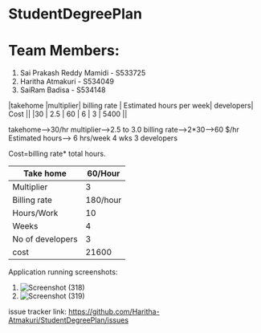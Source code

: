 # StudentDegreePlan
# Team Members:
1. Sai Prakash Reddy Mamidi - S533725
2. Haritha Atmakuri - S534049
3. SaiRam Badisa - S534148

|takehome |multiplier| billing rate | Estimated hours per week| developers| Cost || |30 | 2.5 | 60 | 6 | 3 | 5400 ||

takehome-->30/hr multiplier-->2.5 to 3.0 billing rate-->2*30-->60 $/hr Estimated hours--> 6 hrs/week 4 wks 3 developers

Cost=billing rate* total hours.


| Take home        | 60/Hour  |
|------------------|----------|
| Multiplier       | 3        |
| Billing rate     | 180/hour |
| Hours/Work       | 10       |
| Weeks            | 4        |
| No of developers | 3        |
| cost             | 21600    |


Application running screenshots:
1. ![Screenshot (318)](https://user-images.githubusercontent.com/42945822/54854416-dd323e00-4cc0-11e9-9f66-d0ed3f072fb3.png)
2. ![Screenshot (319)](https://user-images.githubusercontent.com/42945822/54854451-f63aef00-4cc0-11e9-83b1-9105721db12d.png)

issue tracker link: https://github.com/Haritha-Atmakuri/StudentDegreePlan/issues

